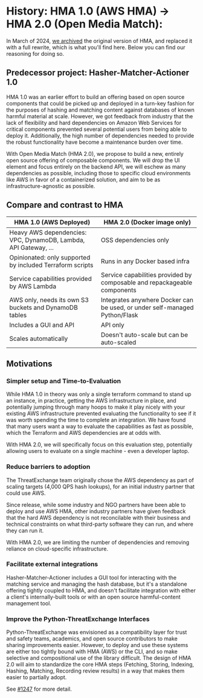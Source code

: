 # History: HMA 1.0 (AWS HMA) -> HMA 2.0 (Open Media Match):

In March of 2024, [we archived](https://github.com/facebook/ThreatExchange/tree/HMA_1.0_archive/hasher-matcher-actioner) the original version of HMA, and replaced it with a full rewrite, which is what you'll find here. Below you can find our reasoning for doing so.

## Predecessor project: Hasher-Matcher-Actioner 1.0

HMA 1.0 was an earlier effort to build an offering based on open source components that could be picked up and deployed in a turn-key fashion for the purposes of hashing and matching content against databases of known harmful material at scale. However, we got feedback from industry that the lack of flexibility and hard dependencies on Amazon Web Services for critical components prevented several potential users from being able to deploy it. Additionally, the high number of dependencies needed to provide the robust functionality have become a maintenance burden over time.

With Open Media Match (HMA 2.0), we propose to build a new, entirely open source offering of composable components. We will drop the UI element and focus entirely on the backend API, we will eschew as many dependencies as possible, including those to specific cloud environments like AWS in favor of a containerized solution, and aim to be as infrastructure-agnostic as possible.

## Compare and contrast to HMA

| HMA 1.0 (AWS Deployed)                                          | HMA 2.0 (Docker image only)                                                |
| --------------------------------------------------------------- | -------------------------------------------------------------------------- |
| Heavy AWS dependencies: VPC, DynamoDB, Lambda, API Gateway, ... | OSS dependencies only                                                      |
| Opinionated: only supported by included Terraform scripts       | Runs in any Docker based infra                                             |
| Service capabilities provided by AWS Lambda                     | Service capabilities provided by composable and repackageable components   |
| AWS only, needs its own S3 buckets and DynamoDB tables          | Integrates anywhere Docker can be used, or under self-managed Python/Flask |
| Includes a GUI and API                                          | API only                                                                   |
| Scales automatically                                            | Doesn't auto-scale but can be auto-scaled                                  |

## Motivations

### Simpler setup and Time-to-Evaluation

While HMA 1.0 in theory was only a single terraform command to stand up an instance, in practice, getting the AWS infrastructure in place, and potentially jumping through many hoops to make it play nicely with your existing AWS infrastructure prevented evaluating the functionality to see if it was worth spending the time to complete an integration. We have found that many users want a way to evaluate the capabilities as fast as possible, which the Terraform and AWS dependencies are at odds with.

With HMA 2.0, we will specifically focus on this evaluation step, potentially allowing users to evaluate on a single machine - even a developer laptop.

### Reduce barriers to adoption

The ThreatExchange team originally chose the AWS dependency as part of scaling targets (4,000 QPS hash lookups), for an initial industry partner that could use AWS.

Since release, while some industry and NGO partners have been able to deploy and use AWS HMA, other industry partners have given feedback that the hard AWS dependency is not reconcilable with their business and technical constraints on what third-party software they can run, and where they can run it.

With HMA 2.0, we are limiting the number of dependencies and removing reliance on cloud-specific infrastructure.

### Facilitate external integrations

Hasher-Matcher-Actioner includes a GUI tool for interacting with the matching service and managing the hash database, but it's a standalone offering tightly coupled to HMA, and doesn't facilitate integration with either a client's internally-built tools or with an open source harmful-content management tool.

### Improve the Python-ThreatExchange Interfaces

Python-ThreatExchange was envisioned as a compatibility layer for trust and safety teams, academics, and open source contributors to make sharing improvements easier. However, to deploy and use these systems are either too tightly bound with HMA (AWS) or the CLI, and so make selective and compositional use of the library difficult. The design of HMA 2.0 will aim to standardize the core HMA steps (Fetching, Storing, Indexing, Hashing, Matching, Recording review results) in a way that makes them easier to partially adopt.

See [#1247](https://github.com/facebook/ThreatExchange/issues/1247) for more detail.
